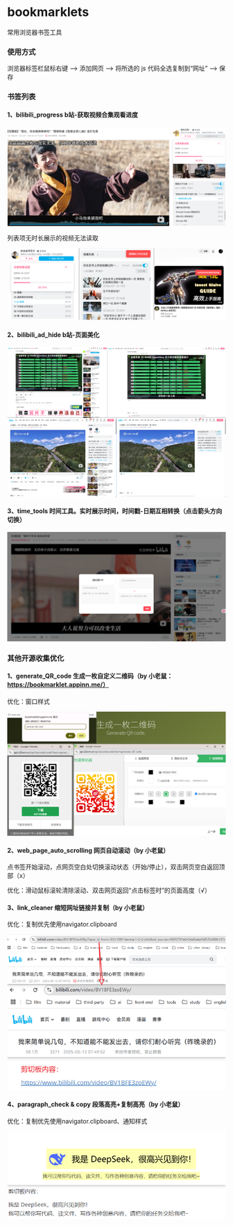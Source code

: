 # bookmarklets

常用浏览器书签工具



### 使用方式

浏览器标签栏鼠标右键 —> 添加网页 —> 将所选的 js 代码全选复制到“网址” —> 保存



### 书签列表

#### 1、bilibili_progress	b站-获取视频合集观看进度

![1747136638805](images/README/1747136638805.png)

列表项无时长展示的视频无法读取

![1747137799893](images/README/1747137799893.png)



#### 2、bilibili_ad_hide	b站-页面美化

![1747291371110](images/README/1747291371110.png)



#### 3、time_tools	时间工具。实时展示时间，时间戳-日期互相转换（点击箭头方向切换）

![1747139527187](images/README/1747139527187.png)



### 其他开源收集优化

#### 1、generate_QR_code	生成一枚自定义二维码（by 小老鼠：https://bookmarklet.appinn.me/）

优化：窗口样式

![1747188422622](images/README/1747188422622.png)



#### 2、web_page_auto_scrolling	网页自动滚动（by 小老鼠）

点书签开始滚动，点网页空白处切换滚动状态（开始/停止），双击网页空白返回顶部（x）

优化：滑动鼠标滚轮清除滚动、双击网页返回“点击标签时”的页面高度（√）



#### 3、link_cleaner	缩短网址链接并复制（by 小老鼠）

优化：复制优先使用navigator.clipboard

![1747203843434](images/README/1747203843434.png)



#### 4、paragraph_check & copy	段落高亮+复制高亮（by 小老鼠）

优化：复制优先使用navigator.clipboard、通知样式

![1747209940678](images/README/1747209940678.png)
